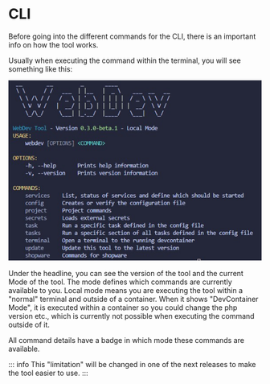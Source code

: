 # CLI

Before going into the different commands for the CLI, there is an important info on how the tool works. 

Usually when executing the command within the terminal, you will see something like this:

![WebDev CLI](./../assets/images/webdev_help.jpg)

Under the headline, you can see the version of the tool and the current Mode of the tool. The mode defines which commands are currently available to you. Local mode means you are executing the tool within a "normal" terminal and outside of a container. When it shows "DevContainer Mode", it is executed within a container so you could change the php version etc., which is currently not possible when executing the command outside of it.

All command details have a badge in which mode these commands are available.

::: info
This "limitation" will be changed in one of the next releases to make the tool easier to use.
:::